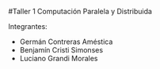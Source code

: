#Taller 1 Computación Paralela y Distribuida 


Integrantes:
<ul>
    <li>Germán Contreras Améstica</li>
    <li>Benjamín Cristi Simonses</li>
    <li>Luciano Grandi Morales</li>
</ul>